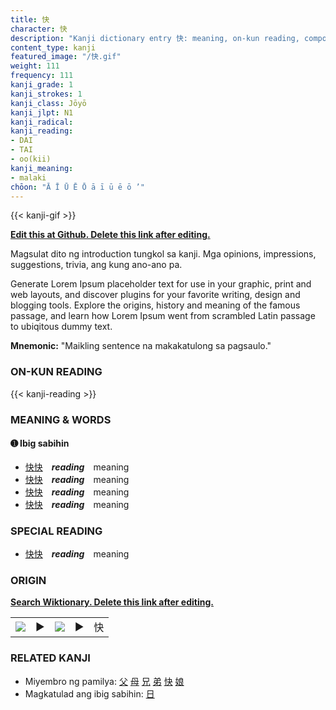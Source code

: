 ```yaml
---
title: 快
character: 快
description: "Kanji dictionary entry 快: meaning, on-kun reading, compounds, origin, related kanji"
content_type: kanji
featured_image: "/快.gif"
weight: 111
frequency: 111
kanji_grade: 1
kanji_strokes: 1
kanji_class: Jōyō
kanji_jlpt: N1
kanji_radical: 
kanji_reading: 
- DAI
- TAI
- oo(kii)
kanji_meaning:
- malaki
chōon: "Ā Ī Ū Ē Ō ā ī ū ē ō ’"
---
```

[//]: # (Don't edit the line below. Kanji animated GIF code is automatically generated.)
{{< kanji-gif >}}

[//]: # (Edit below this line.)

**[Edit this at Github. Delete this link after editing.](https://github.com/tim0g/tim/tree/main/content/kanji/快/index.md)**

Magsulat dito ng introduction tungkol sa kanji. Mga opinions, impressions, suggestions, trivia, ang kung ano-ano pa.

Generate Lorem Ipsum placeholder text for use in your graphic, print and web layouts, and discover plugins for your favorite writing, design and blogging tools. Explore the origins, history and meaning of the famous passage, and learn how Lorem Ipsum went from scrambled Latin passage to ubiqitous dummy text.
 
**Mnemonic:** "Maikling sentence na makakatulong sa pagsaulo."

### ON-KUN READING

[//]: # (Don't edit the line below. ON-KUN READING code is automatically generated.)
{{< kanji-reading >}}

### MEANING & WORDS

#### ➊ **Ibig sabihin**
  - [快](../快)[快](../快)　***reading***　meaning
  - [快](../快)[快](../快)　***reading***　meaning
  - [快](../快)[快](../快)　***reading***　meaning
  - [快](../快)[快](../快)　***reading***　meaning

### SPECIAL READING
  - [快](../快)[快](../快)　***reading***　meaning

### ORIGIN

**[Search Wiktionary. Delete this link after editing.](https://wiktionary.org/wiki/快)**
<table class="kanji-table"><tr><td>
<img src="60px-快-bronze.svg.png">
</td><td>▶</td><td>
<img src="60px-快-oracle.svg.png">
</td><td>▶</td>
<td class="kanji-origin">快</td>
</tr></table>

### RELATED KANJI
- Miyembro ng pamilya: [父](../父) [母](../母) [兄](../兄) [弟](../弟) [快](../快) [娘](../娘)
- Magkatulad ang ibig sabihin: [日](../日)
